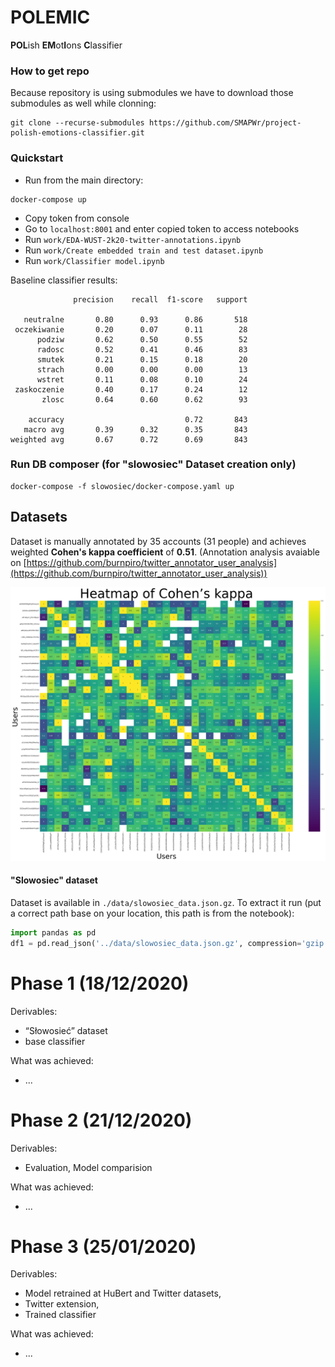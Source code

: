 # POLEMIC
**POL**ish **EM**ot**I**ons **C**lassifier

### How to get repo

Because repository is using submodules we have to download those submodules as well while clonning:

```shell
git clone --recurse-submodules https://github.com/SMAPWr/project-polish-emotions-classifier.git
```

### Quickstart

- Run from the main directory:
```shell
docker-compose up
```

- Copy token from console
- Go to `localhost:8001` and enter copied token to access notebooks
- Run `work/EDA-WUST-2k20-twitter-annotations.ipynb`
- Run `work/Create embedded train and test dataset.ipynb`
- Run `work/Classifier model.ipynb`

Baseline classifier results:
```
              precision    recall  f1-score   support

   neutralne       0.80      0.93      0.86       518
 oczekiwanie       0.20      0.07      0.11        28
      podziw       0.62      0.50      0.55        52
      radosc       0.52      0.41      0.46        83
      smutek       0.21      0.15      0.18        20
      strach       0.00      0.00      0.00        13
      wstret       0.11      0.08      0.10        24
 zaskoczenie       0.40      0.17      0.24        12
       zlosc       0.64      0.60      0.62        93

    accuracy                           0.72       843
   macro avg       0.39      0.32      0.35       843
weighted avg       0.67      0.72      0.69       843
```

### Run DB composer (for "slowosiec" Dataset creation only)

```shell
docker-compose -f slowosiec/docker-compose.yaml up
```

## Datasets

Dataset is manually annotated by 35 accounts (31 people) and achieves weighted **Cohen's kappa coefficient** of **0.51**. (Annotation analysis avaiable on [https://github.com/burnpiro/twitter_annotator_user_analysis](https://github.com/burnpiro/twitter_annotator_user_analysis))

![](./images/cohen_heatmap.png)

#### "Slowosiec" dataset

Dataset is available in `./data/slowosiec_data.json.gz`. To extract it run (put a correct path base on your location, this path is from the notebook):
```python
import pandas as pd
df1 = pd.read_json('../data/slowosiec_data.json.gz', compression='gzip')
```

# Phase 1 (18/12/2020)

Derivables:
- “Słowosieć” dataset
- base classifier

What was achieved:
- ...


# Phase 2 (21/12/2020)

Derivables:
- Evaluation, Model comparision

What was achieved:
- ...


# Phase 3 (25/01/2020)

Derivables:
- Model retrained at HuBert and Twitter datasets, 
- Twitter extension, 
- Trained classifier

What was achieved:
- ...
